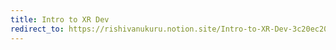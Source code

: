 ```yaml
---
title: Intro to XR Dev
redirect_to: https://rishivanukuru.notion.site/Intro-to-XR-Dev-3c20ec201dc545a8a4ea1f644f0134db
---
```

